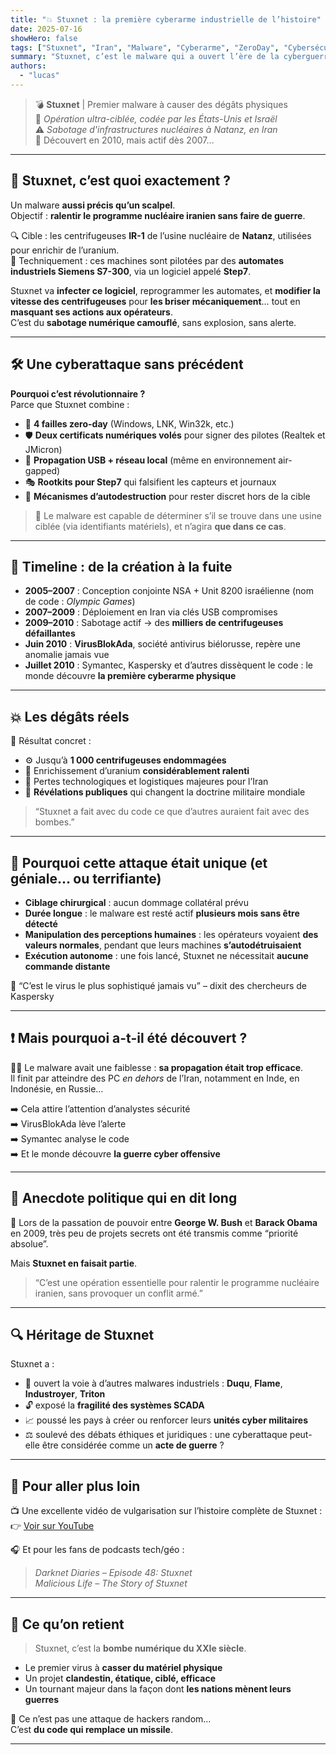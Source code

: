 ```yaml
---
title: "💥 Stuxnet : la première cyberarme industrielle de l’histoire"
date: 2025-07-16
showHero: false
tags: ["Stuxnet", "Iran", "Malware", "Cyberarme", "ZeroDay", "Cybersécurité"]
summary: "Stuxnet, c’est le malware qui a ouvert l’ère de la cyberguerre industrielle. Créé par la NSA et Israël pour saboter l’enrichissement nucléaire iranien, il est le premier virus à provoquer des dégâts physiques réels. Une révolution technologique… et géopolitique."
authors:
  - "lucas"
---
```


> 💣 **Stuxnet** | Premier malware à causer des dégâts physiques  
> 🧠 *Opération ultra-ciblée, codée par les États-Unis et Israël*  
> ⚠️ *Sabotage d'infrastructures nucléaires à Natanz, en Iran*  
> 📆 Découvert en 2010, mais actif dès 2007…

---

## 🧬 Stuxnet, c’est quoi exactement ?

Un malware **aussi précis qu’un scalpel**.  
Objectif : **ralentir le programme nucléaire iranien sans faire de guerre**.

🔍 Cible : les centrifugeuses **IR-1** de l’usine nucléaire de **Natanz**, utilisées pour enrichir de l’uranium.  
🔧 Techniquement : ces machines sont pilotées par des **automates industriels Siemens S7-300**, via un logiciel appelé **Step7**.

Stuxnet va **infecter ce logiciel**, reprogrammer les automates, et **modifier la vitesse des centrifugeuses** pour **les briser mécaniquement**… tout en **masquant ses actions aux opérateurs**.  
C’est du **sabotage numérique camouflé**, sans explosion, sans alerte.

---

## 🛠️ Une cyberattaque sans précédent

**Pourquoi c’est révolutionnaire ?**  
Parce que Stuxnet combine :

- 🚪 **4 failles zero-day** (Windows, LNK, Win32k, etc.)
- 🛡️ **Deux certificats numériques volés** pour signer des pilotes (Realtek et JMicron)
- 🔌 **Propagation USB + réseau local** (même en environnement air-gapped)
- 🎭 **Rootkits pour Step7** qui falsifient les capteurs et journaux
- 📡 **Mécanismes d’autodestruction** pour rester discret hors de la cible

> 🧠 Le malware est capable de déterminer s’il se trouve dans une usine ciblée (via identifiants matériels), et n’agira **que dans ce cas**.

---

## 📆 Timeline : de la création à la fuite

- **2005–2007** : Conception conjointe NSA + Unit 8200 israélienne (nom de code : *Olympic Games*)
- **2007–2009** : Déploiement en Iran via clés USB compromises
- **2009–2010** : Sabotage actif → des **milliers de centrifugeuses défaillantes**
- **Juin 2010** : **VirusBlokAda**, société antivirus biélorusse, repère une anomalie jamais vue
- **Juillet 2010** : Symantec, Kaspersky et d’autres dissèquent le code : le monde découvre **la première cyberarme physique**

---

## 💥 Les dégâts réels

🎯 Résultat concret :

- ⚙️ Jusqu’à **1 000 centrifugeuses endommagées**
- 🧪 Enrichissement d’uranium **considérablement ralenti**
- 💸 Pertes technologiques et logistiques majeures pour l’Iran
- 🧭 **Révélations publiques** qui changent la doctrine militaire mondiale

> “Stuxnet a fait avec du code ce que d’autres auraient fait avec des bombes.”

---

## 📍 Pourquoi cette attaque était unique (et géniale… ou terrifiante)

- **Ciblage chirurgical** : aucun dommage collatéral prévu
- **Durée longue** : le malware est resté actif **plusieurs mois sans être détecté**
- **Manipulation des perceptions humaines** : les opérateurs voyaient **des valeurs normales**, pendant que leurs machines **s’autodétruisaient**
- **Exécution autonome** : une fois lancé, Stuxnet ne nécessitait **aucune commande distante**

💬 “C’est le virus le plus sophistiqué jamais vu” – dixit des chercheurs de Kaspersky

---

## ❗ Mais pourquoi a-t-il été découvert ?

🤦‍♂️ Le malware avait une faiblesse : **sa propagation était trop efficace**.  
Il finit par atteindre des PC *en dehors* de l’Iran, notamment en Inde, en Indonésie, en Russie…

➡️ Cela attire l’attention d’analystes sécurité  
➡️ VirusBlokAda lève l’alerte  
➡️ Symantec analyse le code  
➡️ Et le monde découvre **la guerre cyber offensive**

---

## 🧠 Anecdote politique qui en dit long

💼 Lors de la passation de pouvoir entre **George W. Bush** et **Barack Obama** en 2009, très peu de projets secrets ont été transmis comme “priorité absolue”.

Mais **Stuxnet en faisait partie**.

> “C’est une opération essentielle pour ralentir le programme nucléaire iranien, sans provoquer un conflit armé.”

---

## 🔍 Héritage de Stuxnet

Stuxnet a :

- 🧨 ouvert la voie à d’autres malwares industriels : **Duqu**, **Flame**, **Industroyer**, **Triton**
- 🔓 exposé la **fragilité des systèmes SCADA**
- 📈 poussé les pays à créer ou renforcer leurs **unités cyber militaires**
- ⚖️ soulevé des débats éthiques et juridiques : une cyberattaque peut-elle être considérée comme un **acte de guerre** ?

---

## 🎥 Pour aller plus loin

📺 Une excellente vidéo de vulgarisation sur l’histoire complète de Stuxnet :  
👉 [Voir sur YouTube](https://www.youtube.com/watch?v=KCgseiMtnuc)

🎧 Et pour les fans de podcasts tech/géo :  
> *Darknet Diaries – Episode 48: Stuxnet*  
> *Malicious Life – The Story of Stuxnet*

---

## 📌 Ce qu’on retient

> Stuxnet, c’est la **bombe numérique du XXIe siècle**.

- Le premier virus à **casser du matériel physique**
- Un projet **clandestin, étatique, ciblé, efficace**
- Un tournant majeur dans la façon dont **les nations mènent leurs guerres**

🎯 Ce n’est pas une attaque de hackers random…  
C’est **du code qui remplace un missile**.

---
